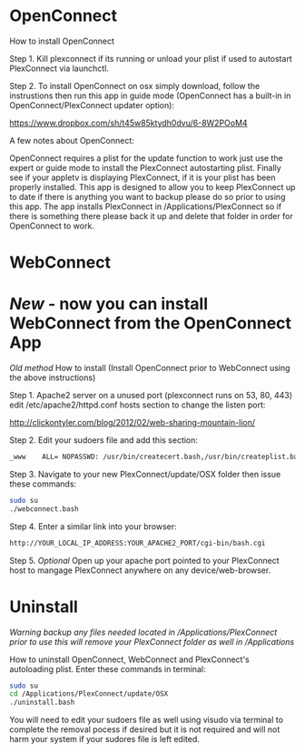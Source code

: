 # OpenConnect

How to install OpenConnect

Step 1. Kill plexconnect if its running or unload your plist if used to autostart PlexConnect via launchctl.

Step 2. To install OpenConnect on osx simply download, follow the instrustions then run this app in guide mode (OpenConnect has a built-in in OpenConnect/PlexConnect updater option):

https://www.dropbox.com/sh/t45w85ktydh0dvu/6-8W2POoM4

A few notes about OpenConnect:

OpenConnect requires a plist for the update function to work just use the expert or guide mode to install the PlexConnect autostarting plist. Finally see if your appletv is displaying PlexConnect, if it is your plist has been properly installed. This app is designed to allow you to keep PlexConnect up to date if there is anything you want to backup please do so prior to using this app. The app installs PlexConnect in /Applications/PlexConnect so if there is something there please back it up and delete that folder in order for OpenConnect to work.

# WebConnect 
# *New* - now you can install WebConnect from the OpenConnect App

*Old method* How to install (Install OpenConnect prior to WebConnect using the above instructions)

Step 1. Apache2 server on a unused port (plexconnect runs on 53, 80, 443) edit /etc/apache2/httpd.conf hosts section to change the listen port:

http://clickontyler.com/blog/2012/02/web-sharing-mountain-lion/

Step 2. Edit your sudoers file and add this section:
```sh
_www    ALL= NOPASSWD: /usr/bin/createcert.bash,/usr/bin/createplist.bash,/usr/bin/update.bash,/usr/bin/start.bash,/usr/bin/stop.bash,/usr/bin/restart.bash,/usr/bin/status.bash,/usr/bin/reboot.bash,/usr/bin/removecerts.bash,/usr/bin/createimovie.bash,/usr/bin/createwsj.bash,/usr/bin/lock.bash,/usr/bin/trash.bash
```
Step 3. Navigate to your new PlexConnect/update/OSX folder then issue these commands:
```sh
sudo su
./webconnect.bash
```
Step 4. Enter a similar link into your browser:
```sh
http://YOUR_LOCAL_IP_ADDRESS:YOUR_APACHE2_PORT/cgi-bin/bash.cgi
```
Step 5. *Optional* Open up your apache port pointed to your PlexConnect host to mangage PlexConnect anywhere on any device/web-browser.

# Uninstall

*Warning backup any files needed located in /Applications/PlexConnect prior to use this will remove your PlexConnect folder as well in /Applications*

How to uninstall OpenConnect, WebConnect and PlexConnect's autoloading plist. Enter these commands in terminal:
```sh
sudo su
cd /Applications/PlexConnect/update/OSX
./uninstall.bash
```
You will need to edit your sudoers file as well using visudo via terminal to complete the removal pocess if desired but it is not required and will not harm your system if your sudores file is left edited.
